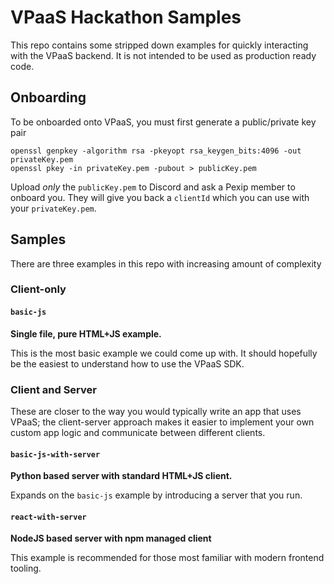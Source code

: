 # VPaaS Hackathon Samples

This repo contains some stripped down examples for quickly interacting with the VPaaS backend. It is not intended to be
used as production ready code.

## Onboarding

To be onboarded onto VPaaS, you must first generate a public/private key pair

```
openssl genpkey -algorithm rsa -pkeyopt rsa_keygen_bits:4096 -out privateKey.pem
openssl pkey -in privateKey.pem -pubout > publicKey.pem
```

Upload _only_ the `publicKey.pem` to Discord and ask a Pexip member to onboard you.
They will give you back a `clientId` which you can use with your `privateKey.pem`.

## Samples

There are three examples in this repo with increasing amount of complexity

### Client-only

#### `basic-js`
**Single file, pure HTML+JS example.**

This is the most basic example we could come up with. It should hopefully be the easiest to understand how to use the
VPaaS SDK.

### Client and Server

These are closer to the way you would typically write an app that uses VPaaS; the client-server approach makes it easier
to implement your own custom app logic and communicate between different clients.

#### `basic-js-with-server`
**Python based server with standard HTML+JS client.**

Expands on the `basic-js` example by introducing a server that you run.

#### `react-with-server`
**NodeJS based server with npm managed client**

This example is recommended for those most familiar with modern frontend tooling.
